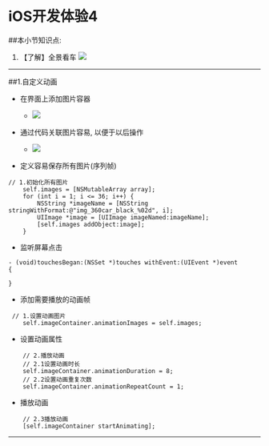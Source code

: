 # iOS开发体验4
##本小节知识点:
1. 【了解】全景看车
![](http://7xj0kx.com1.z0.glb.clouddn.com/Snip20150511_177.png)
---

##1.自定义动画
- 在界面上添加图片容器
    + ![](http://7xj0kx.com1.z0.glb.clouddn.com/Snip20150511_174.png)

- 通过代码关联图片容易, 以便于以后操作
    + ![](http://7xj0kx.com1.z0.glb.clouddn.com/Snip20150511_175.png)

- 定义容易保存所有图片(序列帧)
```
// 1.初始化所有图片
    self.images = [NSMutableArray array];
    for (int i = 1; i <= 36; i++) {
        NSString *imageName = [NSString stringWithFormat:@"img_360car_black_%02d", i];
        UIImage *image = [UIImage imageNamed:imageName];
        [self.images addObject:image];
    }
```
- 监听屏幕点击

```
- (void)touchesBegan:(NSSet *)touches withEvent:(UIEvent *)event
{

}
```

- 添加需要播放的动画帧
```
 // 1.设置动画图片
    self.imageContainer.animationImages = self.images;
```

- 设置动画属性
```
    // 2.播放动画
    // 2.1设置动画时长
    self.imageContainer.animationDuration = 8;
    // 2.2设置动画重复次数
    self.imageContainer.animationRepeatCount = 1;
```

- 播放动画
```
    // 2.3播放动画
    [self.imageContainer startAnimating];
```

---

